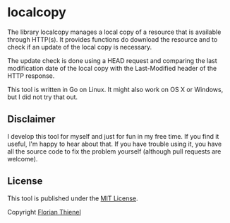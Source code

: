 # localcopy
The library localcopy manages a local copy of a resource that is available through HTTP(s). It provides functions do download the resource and to check if an update of the local copy is necessary. 

The update check is done using a HEAD request and comparing the last modification date of the local copy with the Last-Modified header of the HTTP response.

This tool is written in Go on Linux. It might also work on OS X or Windows, but I did not try that out.

## Disclaimer
I develop this tool for myself and just for fun in my free time. If you find it useful, I'm happy to hear about that. If you have trouble using it, you have all the source code to fix the problem yourself (although pull requests are welcome).

## License
This tool is published under the [MIT License](https://www.tldrlegal.com/l/mit).

Copyright [Florian Thienel](http://thecodingflow.com/)
